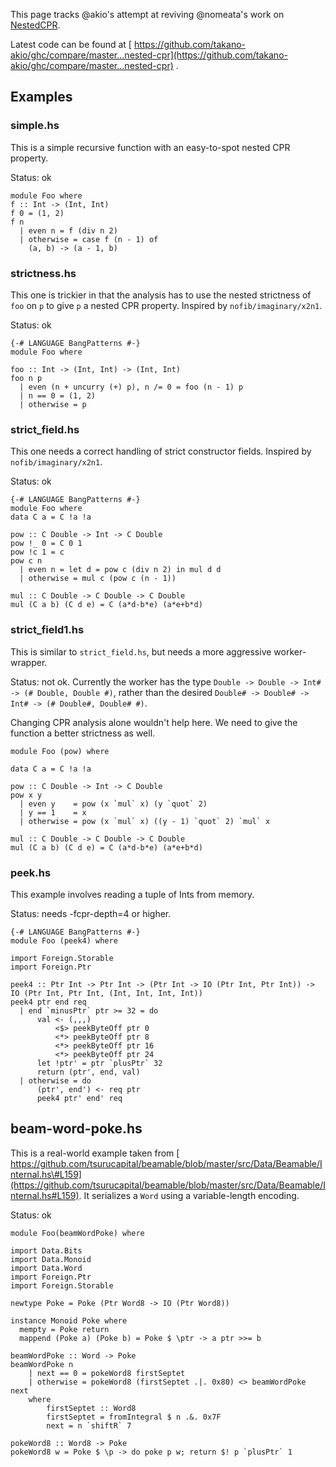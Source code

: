 
This page tracks \@akio's attempt at reviving \@nomeata's work on [NestedCPR](nested-cpr).



Latest code can be found at [
https://github.com/takano-akio/ghc/compare/master...nested-cpr](https://github.com/takano-akio/ghc/compare/master...nested-cpr) .


## Examples


### simple.hs



This is a simple recursive function with an easy-to-spot nested CPR property.



Status: ok


```
module Foo where
f :: Int -> (Int, Int)
f 0 = (1, 2)
f n
  | even n = f (div n 2)
  | otherwise = case f (n - 1) of
    (a, b) -> (a - 1, b)
```

### strictness.hs



This one is trickier in that the analysis has to use the nested strictness of `foo` on `p` to give `p` a nested CPR property. Inspired by `nofib/imaginary/x2n1`.



Status: ok


```
{-# LANGUAGE BangPatterns #-}
module Foo where

foo :: Int -> (Int, Int) -> (Int, Int)
foo n p
  | even (n + uncurry (+) p), n /= 0 = foo (n - 1) p
  | n == 0 = (1, 2)
  | otherwise = p
```

### strict\_field.hs



This one needs a correct handling of strict constructor fields. Inspired by `nofib/imaginary/x2n1`.



Status: ok


```
{-# LANGUAGE BangPatterns #-}
module Foo where
data C a = C !a !a

pow :: C Double -> Int -> C Double
pow !_ 0 = C 0 1
pow !c 1 = c
pow c n
  | even n = let d = pow c (div n 2) in mul d d
  | otherwise = mul c (pow c (n - 1))

mul :: C Double -> C Double -> C Double
mul (C a b) (C d e) = C (a*d-b*e) (a*e+b*d)
```

### strict\_field1.hs



This is similar to `strict_field.hs`, but needs a more aggressive worker-wrapper.



Status: not ok. Currently the worker has the type `Double -> Double -> Int# -> (# Double, Double #)`, rather than the desired `Double# -> Double# -> Int# -> (# Double#, Double# #)`.



Changing CPR analysis alone wouldn't help here. We need to give the function a better strictness as well.


```
module Foo (pow) where

data C a = C !a !a

pow :: C Double -> Int -> C Double
pow x y
  | even y    = pow (x `mul` x) (y `quot` 2)
  | y == 1    = x
  | otherwise = pow (x `mul` x) ((y - 1) `quot` 2) `mul` x

mul :: C Double -> C Double -> C Double
mul (C a b) (C d e) = C (a*d-b*e) (a*e+b*d)
```

### peek.hs



This example involves reading a tuple of Ints from memory.



Status: needs -fcpr-depth=4 or higher.


```
{-# LANGUAGE BangPatterns #-}
module Foo (peek4) where

import Foreign.Storable
import Foreign.Ptr

peek4 :: Ptr Int -> Ptr Int -> (Ptr Int -> IO (Ptr Int, Ptr Int)) -> IO (Ptr Int, Ptr Int, (Int, Int, Int, Int))
peek4 ptr end req
  | end `minusPtr` ptr >= 32 = do
      val <- (,,,)
          <$> peekByteOff ptr 0
          <*> peekByteOff ptr 8
          <*> peekByteOff ptr 16
          <*> peekByteOff ptr 24
      let !ptr' = ptr `plusPtr` 32
      return (ptr', end, val)
  | otherwise = do
      (ptr', end') <- req ptr
      peek4 ptr' end' req
```

## beam-word-poke.hs



This is a real-world example taken from [
https://github.com/tsurucapital/beamable/blob/master/src/Data/Beamable/Internal.hs\#L159](https://github.com/tsurucapital/beamable/blob/master/src/Data/Beamable/Internal.hs#L159).
It serializes a `Word` using a variable-length encoding.



Status: ok


```
module Foo(beamWordPoke) where

import Data.Bits
import Data.Monoid
import Data.Word
import Foreign.Ptr
import Foreign.Storable

newtype Poke = Poke (Ptr Word8 -> IO (Ptr Word8))

instance Monoid Poke where
  mempty = Poke return
  mappend (Poke a) (Poke b) = Poke $ \ptr -> a ptr >>= b

beamWordPoke :: Word -> Poke
beamWordPoke n
    | next == 0 = pokeWord8 firstSeptet
    | otherwise = pokeWord8 (firstSeptet .|. 0x80) <> beamWordPoke next
    where
        firstSeptet :: Word8
        firstSeptet = fromIntegral $ n .&. 0x7F
        next = n `shiftR` 7

pokeWord8 :: Word8 -> Poke
pokeWord8 w = Poke $ \p -> do poke p w; return $! p `plusPtr` 1
```